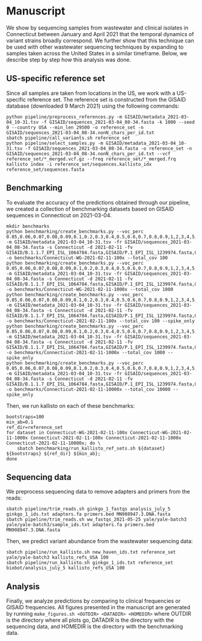 # Manuscript

We show by sequencing samples from wastewater and clinical
isolates in Connecticut between January and April 2021 that the temporal
dynamics of variant strains broadly correspond. We further show that this
technique can be used with other wastewater sequencing techniques by expanding
to samples taken across the United States in a similar timeframe. Below,
we describe step by step how this analysis was done.

## US-specific reference set
Since all samples are taken from locations in the US, we work with a US-specific
reference set. The reference set is constructed from the GISAID database
(downloaded 9 March 2021) using the following commands:

    python pipeline/preprocess_references.py -m GISAID/metadata_2021-03-04_10-31.tsv -f GISAID/sequences_2021-03-04_08-34.fasta -k 1000 --seed 0 --country USA --min_len 29500 -o reference_set -n GISAID/sequences_2021-03-04_08-34.nonN_chars_per_id.txt
    sbatch pipeline/call_variants.sh reference_set
    python pipeline/select_samples.py -m GISAID/metadata_2021-03-04_10-31.tsv -f GISAID/sequences_2021-03-04_08-34.fasta -o reference_set -n GISAID/sequences_2021-03-04_08-34.nonN_chars_per_id.txt --vcf reference_set/*_merged.vcf.gz --freq reference_set/*_merged.frq
    kallisto index -i reference_set/sequences.kallisto_idx reference_set/sequences.fasta


## Benchmarking
To evaluate the accuracy of the predictions obtained through our pipeline, we
created a collection of benchmarking datasets based on GISAID sequences in
Connecticut on 2021-03-04.

    mkdir benchmarks
    python benchmarking/create_benchmarks.py --voc_perc 0.05,0.06,0.07,0.08,0.09,0.1,0.2,0.3,0.4,0.5,0.6,0.7,0.8,0.9,1,2,3,4,5,6,7,8,9,10,20,30,40,50,60,70,80,90,100 -m GISAID/metadata_2021-03-04_10-31.tsv -fr GISAID/sequences_2021-03-04_08-34.fasta -s Connecticut -d 2021-02-11 -fv GISAID/B.1.1.7_EPI_ISL_1064784.fasta,GISAID/P.1_EPI_ISL_1239974.fasta,GISAID/B.1.351_EPI_ISL_1038809.fasta,GISAID/B.1.427_EPI_ISL_755182.fasta,GISAID/B.1.429_EPI_ISL_1063907.fasta -o benchmarks/Connecticut-WG-2021-02-11-100x --total_cov 100
    python benchmarking/create_benchmarks.py --voc_perc 0.05,0.06,0.07,0.08,0.09,0.1,0.2,0.3,0.4,0.5,0.6,0.7,0.8,0.9,1,2,3,4,5,6,7,8,9,10,20,30,40,50,60,70,80,90,100 -m GISAID/metadata_2021-03-04_10-31.tsv -fr GISAID/sequences_2021-03-04_08-34.fasta -s Connecticut -d 2021-02-11 -fv GISAID/B.1.1.7_EPI_ISL_1064784.fasta,GISAID/P.1_EPI_ISL_1239974.fasta,GISAID/B.1.351_EPI_ISL_1038809.fasta,GISAID/B.1.427_EPI_ISL_755182.fasta,GISAID/B.1.429_EPI_ISL_1063907.fasta -o benchmarks/Connecticut-WG-2021-02-11-1000x --total_cov 1000
    python benchmarking/create_benchmarks.py --voc_perc 0.05,0.06,0.07,0.08,0.09,0.1,0.2,0.3,0.4,0.5,0.6,0.7,0.8,0.9,1,2,3,4,5,6,7,8,9,10,20,30,40,50,60,70,80,90,100 -m GISAID/metadata_2021-03-04_10-31.tsv -fr GISAID/sequences_2021-03-04_08-34.fasta -s Connecticut -d 2021-02-11 -fv GISAID/B.1.1.7_EPI_ISL_1064784.fasta,GISAID/P.1_EPI_ISL_1239974.fasta,GISAID/B.1.351_EPI_ISL_1038809.fasta,GISAID/B.1.427_EPI_ISL_755182.fasta,GISAID/B.1.429_EPI_ISL_1063907.fasta -o benchmarks/Connecticut-2021-02-11-100x --total_cov 100 --spike_only
    python benchmarking/create_benchmarks.py --voc_perc 0.05,0.06,0.07,0.08,0.09,0.1,0.2,0.3,0.4,0.5,0.6,0.7,0.8,0.9,1,2,3,4,5,6,7,8,9,10,20,30,40,50,60,70,80,90,100 -m GISAID/metadata_2021-03-04_10-31.tsv -fr GISAID/sequences_2021-03-04_08-34.fasta -s Connecticut -d 2021-02-11 -fv GISAID/B.1.1.7_EPI_ISL_1064784.fasta,GISAID/P.1_EPI_ISL_1239974.fasta,GISAID/B.1.351_EPI_ISL_1038809.fasta,GISAID/B.1.427_EPI_ISL_755182.fasta,GISAID/B.1.429_EPI_ISL_1063907.fasta -o benchmarks/Connecticut-2021-02-11-1000x --total_cov 1000 --spike_only
    python benchmarking/create_benchmarks.py --voc_perc 0.05,0.06,0.07,0.08,0.09,0.1,0.2,0.3,0.4,0.5,0.6,0.7,0.8,0.9,1,2,3,4,5,6,7,8,9,10,20,30,40,50,60,70,80,90,100 -m GISAID/metadata_2021-03-04_10-31.tsv -fr GISAID/sequences_2021-03-04_08-34.fasta -s Connecticut -d 2021-02-11 -fv GISAID/B.1.1.7_EPI_ISL_1064784.fasta,GISAID/P.1_EPI_ISL_1239974.fasta,GISAID/B.1.351_EPI_ISL_1038809.fasta,GISAID/B.1.427_EPI_ISL_755182.fasta,GISAID/B.1.429_EPI_ISL_1063907.fasta -o benchmarks/Connecticut-2021-02-11-10000x --total_cov 10000 --spike_only

Then, we run kallisto on each of these benchmarks:

    bootstraps=100
    min_ab=0.1
    ref_dir=reference_set
    for dataset in Connecticut-WG-2021-02-11-100x Connecticut-WG-2021-02-11-1000x Connecticut-2021-02-11-100x Connecticut-2021-02-11-1000x Connecticut-2021-02-11-10000x; do \
        sbatch benchmarking/run_kallisto_ref_sets.sh ${dataset} ${bootstraps} ${ref_dir} ${min_ab};
    done


## Sequencing data
We preprocess sequencing data to remove adapters and primers from the reads:

    sbatch pipeline/trim_reads.sh ginkgo_1_fastqs analysis_july_5 ginkgo_1_ids.txt adapters.fa primers.bed MN908947.3.DNA.fasta
    sbatch pipeline/trim_reads.sh ww_fastqs_2021-05-25 yale/yale-batch3 yale/yale-batch3/sample_ids.txt adapters.fa primers.bed MN908947.3.DNA.fasta

Then, we predict variant abundance from the wastewater sequencing data:

    sbatch pipeline/run_kallisto.sh new_haven_ids.txt reference_set yale/yale-batch3 kallisto_refs_USA 100
    sbatch pipeline/run_kallisto.sh ginkgo_1_ids.txt reference_set biobot/analysis_july_5 kallisto_refs_USA 100


## Analysis
Finally, we analyze predictions by comparing to clinical frequencies or GISAID
frequencies. All figures presented in the manuscript are generated by running
`make_figures.sh <OUTDIR> <DATADIR> <HOMEDIR>` where OUTDIR is the directory
where all plots go, DATADIR is the directory with the sequencing data, and
HOMEDIR is the directory with the benchmarking data.
